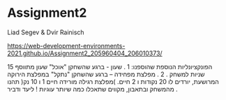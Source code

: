 # Assignment2
 
Liad Segev & Dvir Rainisch

https://web-development-environments-2021.github.io/Assignment2_205960404_206010373/

הפונקציונליות הנוספת שהוספנו:
1 . שעון - ברגע שהשחקן "אוכל" שעון מתווסף 15 שניות למשחק .
2 . מפלצת מפחידה – ברגע שהשחקן "נתקל" במפלצת הירוקה המרושעת, יורדים לו 20 נקודות ו 2
חיים. )מפלצת רגילה מורידה חיים 1 ו 10 נק(
תהנו מהמשחק ובתאבון, מקווים שתאכלו כמה שיותר עוגיות !
ליעד ודביר .
